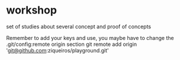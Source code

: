 workshop
========

set of studies about several concept and proof of concepts

Remember to add your keys and use, you maybe have to change the .git/config:remote origin section
git remote add origin 'git@github.com:ziqueiros/playground.git'
